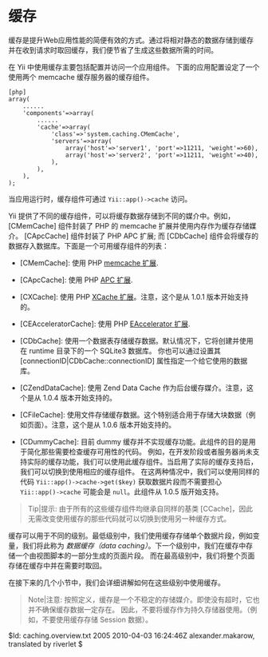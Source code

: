 缓存
=======

缓存是提升Web应用性能的简便有效的方式。通过将相对静态的数据存储到缓存并在收到请求时取回缓存，我们便节省了生成这些数据所需的时间。

在 Yii 中使用缓存主要包括配置并访问一个应用组件。
下面的应用配置设定了一个使用两个 memcache 缓存服务器的缓存组件。

~~~
[php]
array(
	......
	'components'=>array(
		......
		'cache'=>array(
			'class'=>'system.caching.CMemCache',
			'servers'=>array(
				array('host'=>'server1', 'port'=>11211, 'weight'=>60),
				array('host'=>'server2', 'port'=>11211, 'weight'=>40),
			),
		),
	),
);
~~~

当应用运行时，缓存组件可通过 `Yii::app()->cache` 访问。

Yii 提供了不同的缓存组件，可以将缓存数据存储到不同的媒介中。例如， [CMemCache] 组件封装了 PHP 的 memcache 扩展并使用内存作为缓存存储媒介。
[CApcCache] 组件封装了 PHP APC 扩展; 而 [CDbCache] 组件会将缓存的数据存入数据库。下面是一个可用缓存组件的列表：

   - [CMemCache]: 使用 PHP [memcache 扩展](http://www.php.net/manual/en/book.memcache.php).

   - [CApcCache]: 使用 PHP [APC 扩展](http://www.php.net/manual/en/book.apc.php).

   - [CXCache]: 使用 PHP [XCache 扩展](http://xcache.lighttpd.net/)。注意，这个是从 1.0.1 版本开始支持的。

   - [CEAcceleratorCache]: 使用 PHP [EAccelerator 扩展](http://eaccelerator.net/).

   - [CDbCache]: 使用一个数据表存储缓存数据。默认情况下，它将创建并使用在 runtime 目录下的一个 SQLite3 数据库。
你也可以通过设置其  [connectionID|CDbCache::connectionID] 属性指定一个给它使用的数据库。

   - [CZendDataCache]: 使用 Zend Data Cache 作为后台缓存媒介。注意，这个是从 1.0.4 版本开始支持的。

   - [CFileCache]: 使用文件存储缓存数据。这个特别适合用于存储大块数据（例如页面）。注意，这个是从  1.0.6 版本开始支持的。

   - [CDummyCache]: 目前 dummy 缓存并不实现缓存功能。此组件的目的是用于简化那些需要检查缓存可用性的代码。
例如，在开发阶段或者服务器尚未支持实际的缓存功能，我们可以使用此缓存组件。当启用了实际的缓存支持后，我们可以切换到使用相应的缓存组件。
在这两种情况中，我们可以使用同样的代码 
`Yii::app()->cache->get($key)` 获取数据片段而不需要担心
`Yii::app()->cache` 可能会是  `null`。此组件从 1.0.5 版开始支持。

> Tip|提示: 由于所有的这些缓存组件均继承自同样的基类
[CCache]，因此无需改变使用缓存的那些代码就可以切换到使用另一种缓存方式。

缓存可以用于不同的级别。最低级别中，我们使用缓存存储单个数据片段，例如变量，我们将此称为 *数据缓存（data caching）*。下一个级别中，我们在缓存中存储一个由视图脚本的一部分生成的页面片段。
而在最高级别中，我们将整个页面存储在缓存中并在需要时取回。

在接下来的几个小节中，我们会详细讲解如何在这些级别中使用缓存。

> Note|注意: 按照定义，缓存是一个不稳定的存储媒介。即使没有超时，它也并不确保缓存数据一定存在。
因此，不要将缓存作为持久存储器使用。（例如，不要使用缓存存储 Session 数据）。

<div class="revision">$Id: caching.overview.txt 2005 2010-04-03 16:24:46Z alexander.makarow, translated by riverlet $</div>